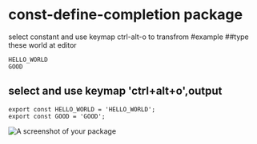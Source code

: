 # const-define-completion package
select constant and use keymap ctrl-alt-o to transfrom
#example
##type these world at editor
```
HELLO_WORLD
GOOD
```
## select and use keymap 'ctrl+alt+o',output
```
export const HELLO_WORLD = 'HELLO_WORLD';
export const GOOD = 'GOOD';
```
![A screenshot of your package](https://f.cloud.github.com/assets/69169/2290250/c35d867a-a017-11e3-86be-cd7c5bf3ff9b.gif)

